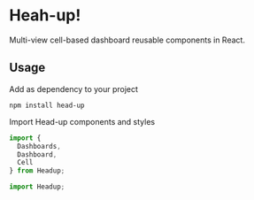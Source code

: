 # Heah-up!

Multi-view cell-based dashboard reusable components in React.
 
## Usage

Add as dependency to your project

```
npm install head-up
```

Import Head-up components and styles

```js
import {
  Dashboards,
  Dashboard,
  Cell
} from Headup;

import Headup;
```
